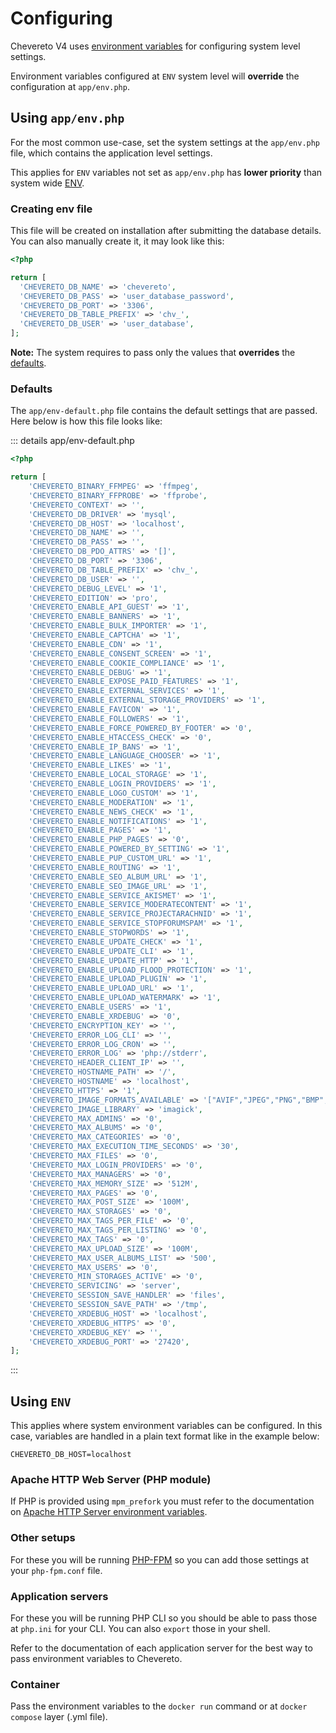 # Configuring

Chevereto V4 uses [environment variables](environment.md) for configuring system level settings.

Environment variables configured at `ENV` system level will **override** the configuration at `app/env.php`.

## Using `app/env.php`

For the most common use-case, set the system settings at the `app/env.php` file, which contains the application level settings.

This applies for `ENV` variables not set as `app/env.php` has **lower priority** than system wide [ENV](environment.md).

### Creating env file

This file will be created on installation after submitting the database details. You can also manually create it, it may look like this:

```php
<?php

return [
  'CHEVERETO_DB_NAME' => 'chevereto',
  'CHEVERETO_DB_PASS' => 'user_database_password',
  'CHEVERETO_DB_PORT' => '3306',
  'CHEVERETO_DB_TABLE_PREFIX' => 'chv_',
  'CHEVERETO_DB_USER' => 'user_database',
];
```

**Note:** The system requires to pass only the values that **overrides** the [defaults](#defaults).

### Defaults

The `app/env-default.php` file contains the default settings that are passed. Here below is how this file looks like:

::: details app/env-default.php
```php
<?php

return [
    'CHEVERETO_BINARY_FFMPEG' => 'ffmpeg',
    'CHEVERETO_BINARY_FFPROBE' => 'ffprobe',
    'CHEVERETO_CONTEXT' => '',
    'CHEVERETO_DB_DRIVER' => 'mysql',
    'CHEVERETO_DB_HOST' => 'localhost',
    'CHEVERETO_DB_NAME' => '',
    'CHEVERETO_DB_PASS' => '',
    'CHEVERETO_DB_PDO_ATTRS' => '[]',
    'CHEVERETO_DB_PORT' => '3306',
    'CHEVERETO_DB_TABLE_PREFIX' => 'chv_',
    'CHEVERETO_DB_USER' => '',
    'CHEVERETO_DEBUG_LEVEL' => '1',
    'CHEVERETO_EDITION' => 'pro',
    'CHEVERETO_ENABLE_API_GUEST' => '1',
    'CHEVERETO_ENABLE_BANNERS' => '1',
    'CHEVERETO_ENABLE_BULK_IMPORTER' => '1',
    'CHEVERETO_ENABLE_CAPTCHA' => '1',
    'CHEVERETO_ENABLE_CDN' => '1',
    'CHEVERETO_ENABLE_CONSENT_SCREEN' => '1',
    'CHEVERETO_ENABLE_COOKIE_COMPLIANCE' => '1',
    'CHEVERETO_ENABLE_DEBUG' => '1',
    'CHEVERETO_ENABLE_EXPOSE_PAID_FEATURES' => '1',
    'CHEVERETO_ENABLE_EXTERNAL_SERVICES' => '1',
    'CHEVERETO_ENABLE_EXTERNAL_STORAGE_PROVIDERS' => '1',
    'CHEVERETO_ENABLE_FAVICON' => '1',
    'CHEVERETO_ENABLE_FOLLOWERS' => '1',
    'CHEVERETO_ENABLE_FORCE_POWERED_BY_FOOTER' => '0',
    'CHEVERETO_ENABLE_HTACCESS_CHECK' => '0',
    'CHEVERETO_ENABLE_IP_BANS' => '1',
    'CHEVERETO_ENABLE_LANGUAGE_CHOOSER' => '1',
    'CHEVERETO_ENABLE_LIKES' => '1',
    'CHEVERETO_ENABLE_LOCAL_STORAGE' => '1',
    'CHEVERETO_ENABLE_LOGIN_PROVIDERS' => '1',
    'CHEVERETO_ENABLE_LOGO_CUSTOM' => '1',
    'CHEVERETO_ENABLE_MODERATION' => '1',
    'CHEVERETO_ENABLE_NEWS_CHECK' => '1',
    'CHEVERETO_ENABLE_NOTIFICATIONS' => '1',
    'CHEVERETO_ENABLE_PAGES' => '1',
    'CHEVERETO_ENABLE_PHP_PAGES' => '0',
    'CHEVERETO_ENABLE_POWERED_BY_SETTING' => '1',
    'CHEVERETO_ENABLE_PUP_CUSTOM_URL' => '1',
    'CHEVERETO_ENABLE_ROUTING' => '1',
    'CHEVERETO_ENABLE_SEO_ALBUM_URL' => '1',
    'CHEVERETO_ENABLE_SEO_IMAGE_URL' => '1',
    'CHEVERETO_ENABLE_SERVICE_AKISMET' => '1',
    'CHEVERETO_ENABLE_SERVICE_MODERATECONTENT' => '1',
    'CHEVERETO_ENABLE_SERVICE_PROJECTARACHNID' => '1',
    'CHEVERETO_ENABLE_SERVICE_STOPFORUMSPAM' => '1',
    'CHEVERETO_ENABLE_STOPWORDS' => '1',
    'CHEVERETO_ENABLE_UPDATE_CHECK' => '1',
    'CHEVERETO_ENABLE_UPDATE_CLI' => '1',
    'CHEVERETO_ENABLE_UPDATE_HTTP' => '1',
    'CHEVERETO_ENABLE_UPLOAD_FLOOD_PROTECTION' => '1',
    'CHEVERETO_ENABLE_UPLOAD_PLUGIN' => '1',
    'CHEVERETO_ENABLE_UPLOAD_URL' => '1',
    'CHEVERETO_ENABLE_UPLOAD_WATERMARK' => '1',
    'CHEVERETO_ENABLE_USERS' => '1',
    'CHEVERETO_ENABLE_XRDEBUG' => '0',
    'CHEVERETO_ENCRYPTION_KEY' => '',
    'CHEVERETO_ERROR_LOG_CLI' => '',
    'CHEVERETO_ERROR_LOG_CRON' => '',
    'CHEVERETO_ERROR_LOG' => 'php://stderr',
    'CHEVERETO_HEADER_CLIENT_IP' => '',
    'CHEVERETO_HOSTNAME_PATH' => '/',
    'CHEVERETO_HOSTNAME' => 'localhost',
    'CHEVERETO_HTTPS' => '1',
    'CHEVERETO_IMAGE_FORMATS_AVAILABLE' => '["AVIF","JPEG","PNG","BMP","GIF","WEBP"]',
    'CHEVERETO_IMAGE_LIBRARY' => 'imagick',
    'CHEVERETO_MAX_ADMINS' => '0',
    'CHEVERETO_MAX_ALBUMS' => '0',
    'CHEVERETO_MAX_CATEGORIES' => '0',
    'CHEVERETO_MAX_EXECUTION_TIME_SECONDS' => '30',
    'CHEVERETO_MAX_FILES' => '0',
    'CHEVERETO_MAX_LOGIN_PROVIDERS' => '0',
    'CHEVERETO_MAX_MANAGERS' => '0',
    'CHEVERETO_MAX_MEMORY_SIZE' => '512M',
    'CHEVERETO_MAX_PAGES' => '0',
    'CHEVERETO_MAX_POST_SIZE' => '100M',
    'CHEVERETO_MAX_STORAGES' => '0',
    'CHEVERETO_MAX_TAGS_PER_FILE' => '0',
    'CHEVERETO_MAX_TAGS_PER_LISTING' => '0',
    'CHEVERETO_MAX_TAGS' => '0',
    'CHEVERETO_MAX_UPLOAD_SIZE' => '100M',
    'CHEVERETO_MAX_USER_ALBUMS_LIST' => '500',
    'CHEVERETO_MAX_USERS' => '0',
    'CHEVERETO_MIN_STORAGES_ACTIVE' => '0',
    'CHEVERETO_SERVICING' => 'server',
    'CHEVERETO_SESSION_SAVE_HANDLER' => 'files',
    'CHEVERETO_SESSION_SAVE_PATH' => '/tmp',
    'CHEVERETO_XRDEBUG_HOST' => 'localhost',
    'CHEVERETO_XRDEBUG_HTTPS' => '0',
    'CHEVERETO_XRDEBUG_KEY' => '',
    'CHEVERETO_XRDEBUG_PORT' => '27420',
];
```
:::

## Using `ENV`

This applies where system environment variables can be configured. In this case, variables are handled in a plain text format like in the example below:

```plain
CHEVERETO_DB_HOST=localhost
```

### Apache HTTP Web Server (PHP module)

If PHP is provided using `mpm_prefork` you must refer to the documentation on [Apache HTTP Server environment variables](https://httpd.apache.org/docs/current/env.html).

### Other setups

For these you will be running [PHP-FPM](https://www.php.net/manual/en/install.fpm.configuration.php) so you can add those settings at your `php-fpm.conf` file.

### Application servers

For these you will be running PHP CLI so you should be able to pass those at `php.ini` for your CLI. You can also `export` those in your shell.

Refer to the documentation of each application server for the best way to pass environment variables to Chevereto.

### Container

Pass the environment variables to the `docker run` command or at `docker compose` layer (.yml file).
